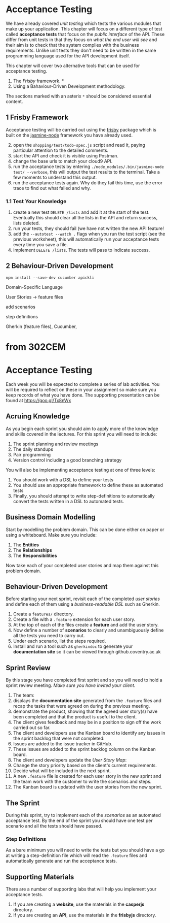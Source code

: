 
# Acceptance Testing

We have already covered _unit testing_ which tests the various modules that make up your application. This chapter will focus on a different type of test called **acceptance tests** that focus on the _public interface_ of the API. These differ from unit tests in that they focus on _what the end user will see_ and their aim is to check that the system complies with the business requirements. Unlike unit tests they don't need to be written in the same programming language used for the API development itself.

This chapter will cover two alternative tools that can be used for acceptance testing.

1. The _Frisby_ framework. *
2. Using a Bahaviour-Driven Development methodology.

The sections marked with an asterix `*` should be considered essential content.

## 1 Frisby Framework

Acceptance testing will be carried out using the [frisby](https://www.npmjs.com/package/frisby) package which is built on the [jasmine-node](https://www.npmjs.com/package/jasmine-node) framework you have already used.

2. open the `shopping/test/todo-spec.js` script and read it, paying particular attention to the detailed comments.
3. start the API and check it is visible using Postman.
4. change the base urls to match your cloud9 API.
5. run the acceptance tests by entering `./node_modules/.bin/jasmine-node test/ --verbose`, this will output the test results to the terminal. Take a few moments to understand this output.
6. run the acceptance tests again. Why do they fail this time, use the error trace to find out what failed and why.

### 1.1 Test Your Knowledge

1. create a new test `DELETE /lists` and add it at the start of the test. Eventually this should clear all the lists in the API and return success, lists deleted.
2. run your tests, they should fail (we have not written the new API feature!
3. add the  `--autotest --watch .` flags when you run the test script (see the previous worksheet), this will automatically run your acceptance tests every time you save a file.
3. implement `DELETE /lists`. The tests will pass to indicate success.

## 2 Behaviour-Driven Development

```
npm install --save-dev cucumber apickli
```


Domain-Specific Language

User Stories -> feature files

add scenarios

step definitions

Gherkin (feature files), Cucumber, 

# from 302CEM


# Acceptance Testing

Each week you will be expected to complete a series of lab activities. You will be required to reflect on these in your assignment so make sure you keep records of what you have done. The supporting presentation can be found at https://goo.gl/Tx8nWx

## Acruing Knowledge

As you begin each sprint you should aim to apply more of the knowledge and skills covered in the lectures. For this sprint you will need to include:

1. The sprint planning and review meetings
2. The daily standups
3. Pair programming
4. Version control including a good branching strategy

You will also be implementing acceptance testing at one of three levels:

1. You should work with a DSL to define your tests
2. You should use an appropriate framework to define these as automated tests
3. Finally, you should attempt to write step-definitions to automatically convert the tests written in a DSL to automated tests.

## Business Domain Modelling

Start by modelling the problem domain. This can be done either on paper or using a whiteboard. Make sure you include:

1. The **Entities**
2. The **Relationships**
3. The **Responsibilities**

Now take each of your completed user stories and map them against this problem domain.

## Behaviour-Driven Development

Before starting your next sprint, revisit each of the completed _user stories_ and define each of them using a _business-readable DSL_ such as Gherkin.

1. Create a `features/` directory.
2. Create a file with a `.feature` extension for each user story.
3. At the top of each of the files create a **feature** and add the user story.
4. Now define a number of **scenarios** to clearly and unambiguously define all the tests you need to carry out.
5. Under each scenario, list the steps required.
6. Install and run a tool such as `gherkindoc` to generate your **documentation site** so it can be viewed through github.coventry.ac.uk

## Sprint Review

By this stage you have completed  first sprint and so you will need to hold a sprint review meeting. _Make sure you have invited your client_.

1. The team:
  1. displays the **documentation site** generated from the `.feature` files and recap the tasks that were agreed on during the previous meeting.
  2. demonstrate the product, showing that the agreed user story(s) have been completed and that the product is useful to the client.
2. The client gives feedback and may be in a position to sign off the work carried out so far.
3. The client and developers use the Kanban board to identify any issues in the sprint backlog that were not completed:
  1. Issues are added to the issue tracker in GitHub.
  2. These issues are added to the sprint backlog column on the Kanban board.
4. The client and developers update the _User Story Map_:
  1. Change the story priority based on the client's current requirements.
  2. Decide what will be included in the next sprint.
5. A new `.feature` file is created for each user story in the new sprint and the team work with the customer to write the scenarios and steps.
6. The Kanban board is updated with the user stories from the new sprint.

## The Sprint

During this sprint, try to implement each of the _scenarios_ as an automated acceptance test. By the end of the sprint you should have one test per scenario and all the tests should have passed.

### Step Definitions

As a bare minimum you will need to write the tests but you should have a go at writing a step-definition file which will read the `.feature` files and automatically generate and run the acceptance tests.

## Supporting Materials

There are a number of supporting labs that will help you implement your acceptance tests.

1. If you are creating a **website**, use the materials in the **casperjs** directory.
2. If you are creating an **API**, use the materials in the **frisbyjs** directory.